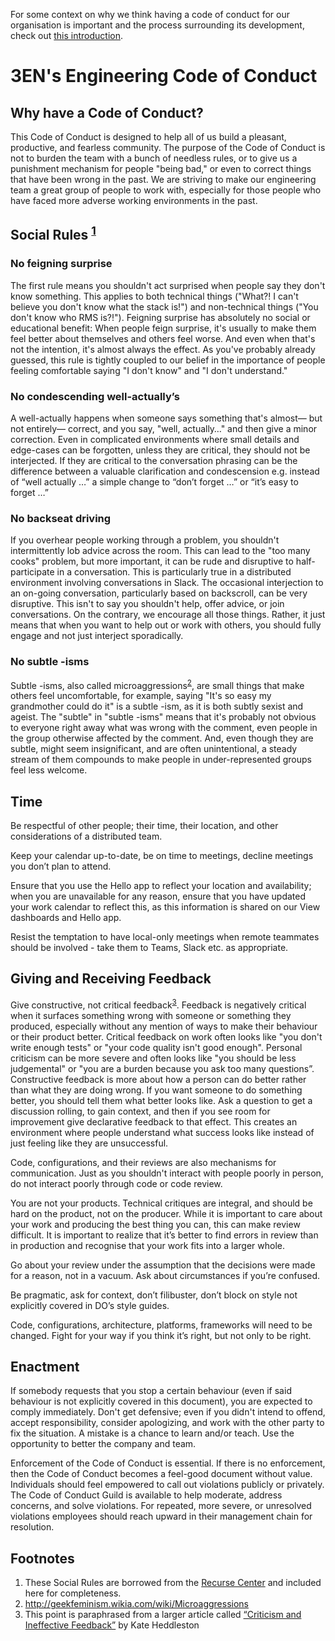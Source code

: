 For some context on why we think having a code of conduct for our organisation is important and the process surrounding its development, check out [this introduction](./introduction.md).

# 3EN's Engineering Code of Conduct

## Why have a Code of Conduct?
This Code of Conduct is designed to help all of us build a pleasant, productive, and fearless community. The purpose of the Code of Conduct is not to burden the team with a bunch of needless rules, or to give us a punishment mechanism for people "being bad," or even to correct things that have been wrong in the past. We are striving to make our engineering team a great group of people to work with, especially for those people who have faced more adverse working environments in the past.

## Social Rules <sup>[1](#footnotes)</sup>

### No feigning surprise
The first rule means you shouldn't act surprised when people say they don't know something. This applies to both technical things ("What?! I can't believe you don't know what the stack is!") and non-technical things ("You don't know who RMS is?!"). Feigning surprise has absolutely no social or educational benefit: When people feign surprise, it's usually to make them feel better about themselves and others feel worse. And even when that's not the intention, it's almost always the effect. As you've probably already guessed, this rule is tightly coupled to our belief in the importance of people feeling comfortable saying "I don't know" and "I don't understand."

### No condescending well-actually’s
A well-actually happens when someone says something that's almost— but not entirely— correct, and you say, "well, actually…" and then give a minor correction. Even in complicated environments where small details and edge-cases can be forgotten, unless they are critical, they should not be interjected. If they are critical to the conversation phrasing can be the difference between a valuable clarification and condescension e.g. instead of “well actually …” a simple change to “don’t forget …” or “it’s easy to forget …”

### No backseat driving
If you overhear people working through a problem, you shouldn't intermittently lob advice across the room. This can lead to the "too many cooks" problem, but more important, it can be rude and disruptive to half-participate in a conversation. This is particularly true in a distributed environment involving conversations in Slack. The occasional interjection to an on-going conversation, particularly based on backscroll, can be very disruptive. This isn't to say you shouldn't help, offer advice, or join conversations. On the contrary, we encourage all those things. Rather, it just means that when you want to help out or work with others, you should fully engage and not just interject sporadically.

### No subtle -isms
Subtle -isms, also called microaggressions<sup>[2](#footnotes)</sup>, are small things that make others feel uncomfortable, for example, saying "It's so easy my grandmother could do it" is a subtle -ism, as it is both subtly sexist and ageist. The "subtle" in "subtle -isms" means that it's probably not obvious to everyone right away what was wrong with the comment, even people in the group otherwise affected by the comment. And, even though they are subtle, might seem insignificant, and are often unintentional, a steady stream of them compounds to make people in under-represented groups feel less welcome.

## Time
Be respectful of other people; their time, their location, and other considerations of a distributed team.

Keep your calendar up-to-date, be on time to meetings, decline meetings you don’t plan to attend.

Ensure that you use the Hello app to reflect your location and availability; when you are unavailable for any reason, ensure that you have updated your work calendar to reflect this, as this information is shared on our View dashboards and Hello app.

Resist the temptation to have local-only meetings when remote teammates should be involved - take them to Teams, Slack etc. as appropriate.

## Giving and Receiving Feedback
Give constructive, not critical feedback<sup>[3](#footnotes)</sup>. Feedback is negatively critical when it surfaces something wrong with someone or something they produced, especially without any mention of ways to make their behaviour or their product better. Critical feedback on work often looks like "you don't write enough tests" or "your code quality isn't good enough". Personal criticism can be more severe and often looks like "you should be less judgemental" or "you are a burden because you ask too many questions”. Constructive feedback is more about how a person can do better rather than what they are doing wrong. If you want someone to do something better, you should tell them what better looks like. Ask a question to get a discussion rolling, to gain context, and then if you see room for improvement give declarative feedback to that effect. This creates an environment where people understand what success looks like instead of just feeling like they are unsuccessful.

Code, configurations, and their reviews are also mechanisms for communication. Just as you shouldn't interact with people poorly in person, do not interact poorly through code or code review.

You are not your products. Technical critiques are integral, and should be hard on the product, not on the producer. While it is important to care about your work and producing the best thing you can, this can make review difficult. It is important to realize that it’s better to find errors in review than in production and recognise that your work fits into a larger whole.

Go about your review under the assumption that the decisions were made for a reason, not in a vacuum. Ask about circumstances if you’re confused.

Be pragmatic, ask for context, don’t filibuster, don’t block on style not explicitly covered in DO’s style guides.

Code, configurations, architecture, platforms, frameworks will need to be changed. Fight for your way if you think it’s right, but not only to be right.

## Enactment
If somebody requests that you stop a certain behaviour (even if said behaviour is not explicitly covered in this document), you are expected to comply immediately. Don't get defensive; even if you didn't intend to offend, accept responsibility, consider apologizing, and work with the other party to fix the situation. A mistake is a chance to learn and/or teach. Use the opportunity to better the company and team.

Enforcement of the Code of Conduct is essential. If there is no enforcement, then the Code of Conduct becomes a feel-good document without value. Individuals should feel empowered to call out violations publicly or privately. The Code of Conduct Guild is available to help moderate, address concerns, and solve violations. For repeated, more severe, or unresolved violations employees should reach upward in their management chain for resolution.

## Footnotes
1. These Social Rules are borrowed from the [Recurse Center](https://www.recurse.com/manual#sec-environment) and included here for completeness.
2. http://geekfeminism.wikia.com/wiki/Microaggressions
3. This point is paraphrased from a larger article called [“Criticism and Ineffective Feedback”](https://kateheddleston.com/blog/criticism-and-ineffective-feedback) by Kate Heddleston
